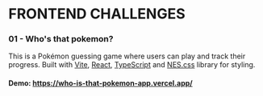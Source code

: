 # FRONTEND CHALLENGES

### 01 - Who's that pokemon?

This is a Pokémon guessing game where users can play and track their progress. Built with [Vite](https://vite.dev), [React](https://react.dev), [TypeScript](https://typescriptlang.org) and [NES.css](https://nostalgic-css.github.io/NES.css/) library for styling.

#### Demo: https://who-is-that-pokemon-app.vercel.app/
